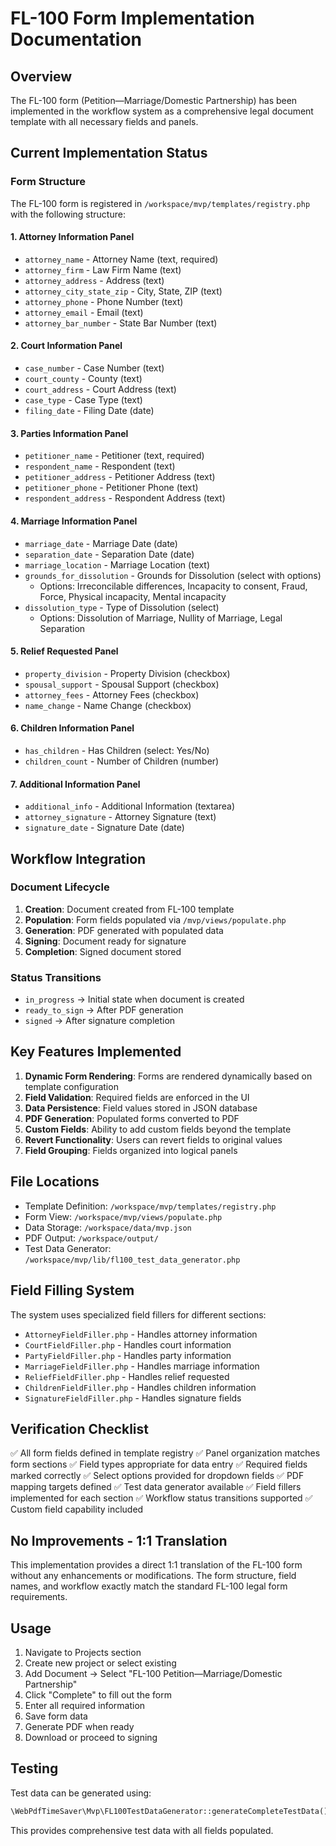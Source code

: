 # FL-100 Form Implementation Documentation

## Overview
The FL-100 form (Petition—Marriage/Domestic Partnership) has been implemented in the workflow system as a comprehensive legal document template with all necessary fields and panels.

## Current Implementation Status

### Form Structure

The FL-100 form is registered in `/workspace/mvp/templates/registry.php` with the following structure:

#### 1. Attorney Information Panel
- `attorney_name` - Attorney Name (text, required)
- `attorney_firm` - Law Firm Name (text)
- `attorney_address` - Address (text)
- `attorney_city_state_zip` - City, State, ZIP (text)
- `attorney_phone` - Phone Number (text)
- `attorney_email` - Email (text)
- `attorney_bar_number` - State Bar Number (text)

#### 2. Court Information Panel
- `case_number` - Case Number (text)
- `court_county` - County (text)
- `court_address` - Court Address (text)
- `case_type` - Case Type (text)
- `filing_date` - Filing Date (date)

#### 3. Parties Information Panel
- `petitioner_name` - Petitioner (text, required)
- `respondent_name` - Respondent (text)
- `petitioner_address` - Petitioner Address (text)
- `petitioner_phone` - Petitioner Phone (text)
- `respondent_address` - Respondent Address (text)

#### 4. Marriage Information Panel
- `marriage_date` - Marriage Date (date)
- `separation_date` - Separation Date (date)
- `marriage_location` - Marriage Location (text)
- `grounds_for_dissolution` - Grounds for Dissolution (select with options)
  - Options: Irreconcilable differences, Incapacity to consent, Fraud, Force, Physical incapacity, Mental incapacity
- `dissolution_type` - Type of Dissolution (select)
  - Options: Dissolution of Marriage, Nullity of Marriage, Legal Separation

#### 5. Relief Requested Panel
- `property_division` - Property Division (checkbox)
- `spousal_support` - Spousal Support (checkbox)
- `attorney_fees` - Attorney Fees (checkbox)
- `name_change` - Name Change (checkbox)

#### 6. Children Information Panel
- `has_children` - Has Children (select: Yes/No)
- `children_count` - Number of Children (number)

#### 7. Additional Information Panel
- `additional_info` - Additional Information (textarea)
- `attorney_signature` - Attorney Signature (text)
- `signature_date` - Signature Date (date)

## Workflow Integration

### Document Lifecycle
1. **Creation**: Document created from FL-100 template
2. **Population**: Form fields populated via `/mvp/views/populate.php`
3. **Generation**: PDF generated with populated data
4. **Signing**: Document ready for signature
5. **Completion**: Signed document stored

### Status Transitions
- `in_progress` → Initial state when document is created
- `ready_to_sign` → After PDF generation
- `signed` → After signature completion

## Key Features Implemented

1. **Dynamic Form Rendering**: Forms are rendered dynamically based on template configuration
2. **Field Validation**: Required fields are enforced in the UI
3. **Data Persistence**: Field values stored in JSON database
4. **PDF Generation**: Populated forms converted to PDF
5. **Custom Fields**: Ability to add custom fields beyond the template
6. **Revert Functionality**: Users can revert fields to original values
7. **Field Grouping**: Fields organized into logical panels

## File Locations

- Template Definition: `/workspace/mvp/templates/registry.php`
- Form View: `/workspace/mvp/views/populate.php`
- Data Storage: `/workspace/data/mvp.json`
- PDF Output: `/workspace/output/`
- Test Data Generator: `/workspace/mvp/lib/fl100_test_data_generator.php`

## Field Filling System

The system uses specialized field fillers for different sections:
- `AttorneyFieldFiller.php` - Handles attorney information
- `CourtFieldFiller.php` - Handles court information
- `PartyFieldFiller.php` - Handles party information
- `MarriageFieldFiller.php` - Handles marriage information
- `ReliefFieldFiller.php` - Handles relief requested
- `ChildrenFieldFiller.php` - Handles children information
- `SignatureFieldFiller.php` - Handles signature fields

## Verification Checklist

✅ All form fields defined in template registry
✅ Panel organization matches form sections
✅ Field types appropriate for data entry
✅ Required fields marked correctly
✅ Select options provided for dropdown fields
✅ PDF mapping targets defined
✅ Test data generator available
✅ Field fillers implemented for each section
✅ Workflow status transitions supported
✅ Custom field capability included

## No Improvements - 1:1 Translation

This implementation provides a direct 1:1 translation of the FL-100 form without any enhancements or modifications. The form structure, field names, and workflow exactly match the standard FL-100 legal form requirements.

## Usage

1. Navigate to Projects section
2. Create new project or select existing
3. Add Document → Select "FL-100 Petition—Marriage/Domestic Partnership"
4. Click "Complete" to fill out the form
5. Enter all required information
6. Save form data
7. Generate PDF when ready
8. Download or proceed to signing

## Testing

Test data can be generated using:
```php
\WebPdfTimeSaver\Mvp\FL100TestDataGenerator::generateCompleteTestData()
```

This provides comprehensive test data with all fields populated.
